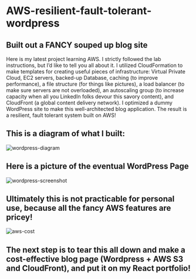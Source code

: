 # AWS-resilient-fault-tolerant-wordpress

## Built out a FANCY souped up blog site

Here is my latest project learning AWS. I strictly followed the lab instructions, but I’d like to tell you all about it. I utilized CloudFormation to make templates for creating useful pieces of infrastructure: Virtual Private Cloud, EC2 servers, backed-up Database, caching (to improve performance), a file structure (for things like pictures), a load balancer (to make sure servers are not overloaded), an autoscaling group (to increase capacity when all you LinkedIn folks devour this savory content), and CloudFront (a global content delivery network). I optimized a dummy WordPress site to make this well-architected blog application. The result is a resilient, fault tolerant system built on AWS!



## This is a diagram of what I built:

![wordpress-diagram](https://user-images.githubusercontent.com/66890519/163630275-b4e78c69-6b4b-4f79-81bf-538c3f16574d.png)



## Here is a picture of the eventual WordPress Page

![wordpress-screenshot](https://user-images.githubusercontent.com/66890519/163592226-8edf6c4c-18e2-4a81-aa37-296a33e2121e.png)



## Ultimately this is not practicable for personal use, because all the fancy AWS features are pricey!

![aws-cost](https://user-images.githubusercontent.com/66890519/163630511-6cceb203-6431-4b50-b277-1b6e63e60b54.png)



## The next step is to tear this all down and make a cost-effective blog page (Wordpress + AWS S3 and CloudFront), and put it on my React portfolio!
